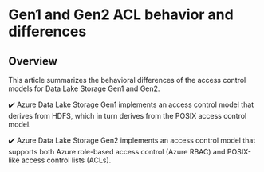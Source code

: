 Gen1 and Gen2 ACL behavior and differences
===================================================

## Overview
This article summarizes the behavioral differences of the access control models for Data Lake Storage Gen1 and Gen2.

✔️ Azure Data Lake Storage Gen1 implements an access control model that derives from HDFS, which in turn derives from the POSIX access control model.

✔️ Azure Data Lake Storage Gen2 implements an access control model that supports both Azure role-based access control (Azure RBAC) and POSIX-like access control lists (ACLs).



